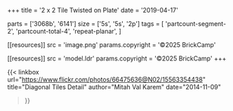 +++
title = '2 x 2 Tile Twisted on Plate'
date  = '2019-04-17'

parts = ['3068b', '6141']
size  = ['5s', '5s', '2p']
tags  = [
  'partcount-segment-2',
  'partcount-total-4',
  'repeat-planar',
]

[[resources]]
src              = 'image.png'
params.copyright = '©2025 BrickCamp'

[[resources]]
src              = 'model.ldr'
params.copyright = '©2025 BrickCamp'
+++

{{< linkbox
    url="https://www.flickr.com/photos/66475636@N02/15563354438"
    title="Diagonal Tiles Detail"
    author="Mitah Val Karem"
    date="2014-11-09"
>}}
